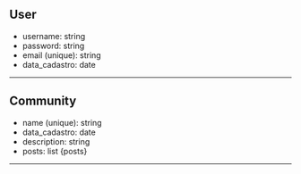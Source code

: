 ## User
- username: string
- password: string
- email (unique): string
- data_cadastro: date
---

## Community
- name (unique): string
- data_cadastro: date
- description: string
- posts: list {posts}
---
